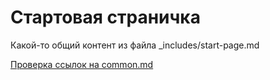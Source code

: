 # Стартовая страничка

Какой-то общий контент из файла _includes/start-page.md

[Проверка ссылок на common.md](common.md)